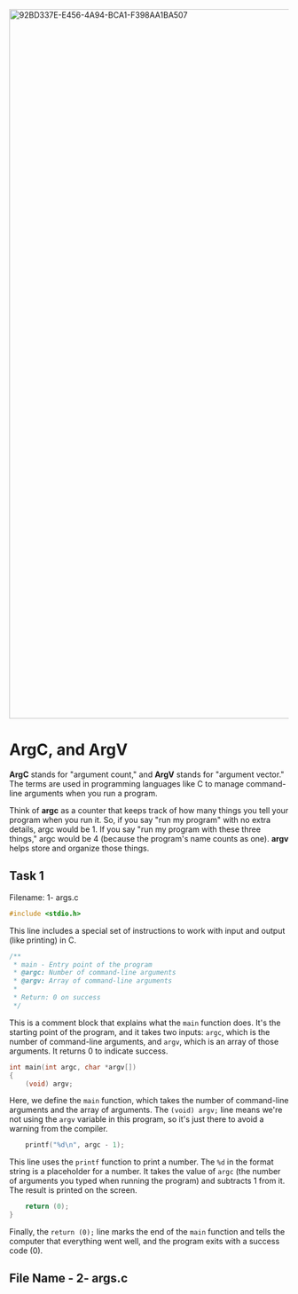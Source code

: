 <img width="1280" alt="92BD337E-E456-4A94-BCA1-F398AA1BA507" src="https://github.com/manningstinson/holbertonschool-low_level_programming/assets/104523090/7c126166-f341-49ef-9988-db7b5c37b774">

# ArgC, and ArgV
**ArgC** stands for "argument count," and **ArgV** stands for "argument vector." The terms are used in programming languages like C to manage command-line arguments when you run a program.

Think of **argc** as a counter that keeps track of how many things you tell your program when you run it. So, if you say "run my program" with no extra details, argc would be 1. If you say "run my program with these three things," argc would be 4 (because the program's name counts as one). **argv** helps store and organize those things.

## Task 1
Filename: 1- args.c

```c
#include <stdio.h>
```

This line includes a special set of instructions to work with input and output (like printing) in C.

```c
/**
 * main - Entry point of the program
 * @argc: Number of command-line arguments
 * @argv: Array of command-line arguments
 *
 * Return: 0 on success
 */
```

This is a comment block that explains what the `main` function does. It's the starting point of the program, and it takes two inputs: `argc`, which is the number of command-line arguments, and `argv`, which is an array of those arguments. It returns 0 to indicate success.

```c
int main(int argc, char *argv[])
{
    (void) argv;
```

Here, we define the `main` function, which takes the number of command-line arguments and the array of arguments. The `(void) argv;` line means we're not using the `argv` variable in this program, so it's just there to avoid a warning from the compiler.

```c
    printf("%d\n", argc - 1);
```

This line uses the `printf` function to print a number. The `%d` in the format string is a placeholder for a number. It takes the value of `argc` (the number of arguments you typed when running the program) and subtracts 1 from it. The result is printed on the screen.

```c
    return (0);
}
```

Finally, the `return (0);` line marks the end of the `main` function and tells the computer that everything went well, and the program exits with a success code (0).

## File Name - 2- args.c



